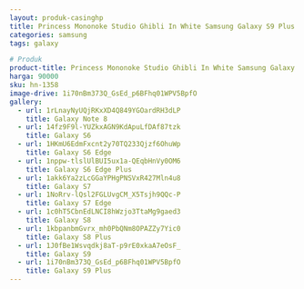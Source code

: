 ```yaml
---
layout: produk-casinghp
title: Princess Mononoke Studio Ghibli In White Samsung Galaxy S9 Plus Case
categories: samsung
tags: galaxy

# Produk
product-title: Princess Mononoke Studio Ghibli In White Samsung Galaxy S9 Plus Case
harga: 90000
sku: hn-1358
image-drive: 1i70nBm373Q_GsEd_p6BFhq01WPV5BpfO
gallery:
  - url: 1rLnayNyUQjRKxXD4Q849YGOardRH3dLP
    title: Galaxy Note 8
  - url: 14fz9F9l-YUZkxAGN9KdApuLfDAf87tzk
    title: Galaxy S6
  - url: 1HKmU6EdmFxcnt2y70TQ233Qjzf6OhuWp
    title: Galaxy S6 Edge
  - url: 1nppw-tlslUlBUI5ux1a-QEqbHnVy0OM6
    title: Galaxy S6 Edge Plus
  - url: 1akk6Ya2zLcGGaYPHgPNSVxR427Mln4u8
    title: Galaxy S7
  - url: 1NoRrv-lQsl2FGLUvgCM_X5Tsjh9QQc-P
    title: Galaxy S7 Edge
  - url: 1c0hT5CbnEdLNCI8hWzjo3TtaMg9gaed3
    title: Galaxy S8
  - url: 1kbpanbmGvrx_mh0PbQNm8OPAZZy7Yic0
    title: Galaxy S8 Plus
  - url: 1J0fBe1Wsvqdkj8aT-p9rE0xkaA7eOsF_
    title: Galaxy S9
  - url: 1i70nBm373Q_GsEd_p6BFhq01WPV5BpfO
    title: Galaxy S9 Plus
---
```

